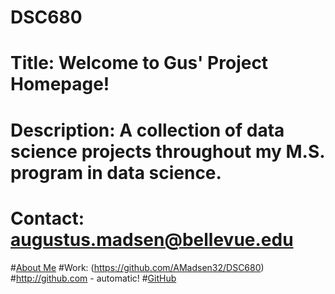 # DSC680
# Title: Welcome to Gus' Project Homepage!
# Description: A collection of data science projects throughout my M.S. program in data science.
# Contact: augustus.madsen@bellevue.edu

#[About Me](https://github.com/AMadsen32/DSC680/blob/master/README2.md)
#Work: (https://github.com/AMadsen32/DSC680)
#http://github.com - automatic!
#[GitHub](http://github.com)

